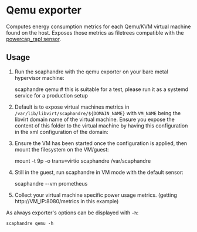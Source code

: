 # Qemu exporter

Computes energy consumption metrics for each Qemu/KVM virtual machine found on the host.
Exposes those metrics as filetrees compatible with the [powercap_rapl sensor](../sensors/powercap_rapl.md).

## Usage

1. Run the scaphandre with the qemu exporter on your bare metal hypervisor machine:

	scaphandre qemu # this is suitable for a test, please run it as a systemd service for a production setup

2. Default is to expose virtual machines metrics in `/var/lib/libvirt/scaphandre/${DOMAIN_NAME}` with `VM_NAME` being the libvirt domain name of the virtual machine. Ensure you expose the content of this folder to the virtual machine by having this configuration in the xml configuration of the domain:

	<filesystem type='mount' accessmode='passthrough'>
      <driver type='virtiofs'/>
      <source dir='/var/lib/libvirt/scaphandre/DOMAIN_NAME'/>
      <target dir='scaphandre'/>
	  <readonly />
    </filesystem>

3. Ensure the VM has been started once the configuration is applied, then mount the filesystem on the VM/guest:

	mount -t 9p -o trans=virtio scaphandre /var/scaphandre

4. Still in the guest, run scaphandre in VM mode with the default sensor:

	scaphandre --vm prometheus

5. Collect your virtual machine specific power usage metrics. (getting http://VM_IP:8080/metrics in this example)

As always exporter's options can be displayed with `-h`:

	scaphandre qemu -h